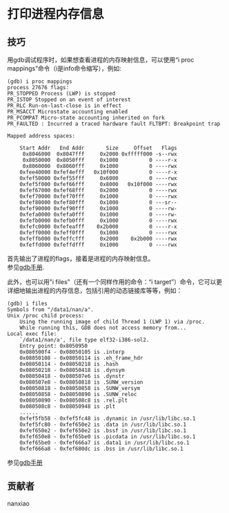 # 打印进程内存信息




## 技巧
用gdb调试程序时，如果想查看进程的内存映射信息，可以使用“i proc mappings”命令（i是info命令缩写），例如:  

	(gdb) i proc mappings
	process 27676 flags:
	PR_STOPPED Process (LWP) is stopped
	PR_ISTOP Stopped on an event of interest
	PR_RLC Run-on-last-close is in effect
	PR_MSACCT Microstate accounting enabled
	PR_PCOMPAT Micro-state accounting inherited on fork
	PR_FAULTED : Incurred a traced hardware fault FLTBPT: Breakpoint trap

	Mapped address spaces:

        Start Addr   End Addr       Size     Offset   Flags
         0x8046000  0x8047fff     0x2000 0xfffff000 -s--rwx
         0x8050000  0x8050fff     0x1000          0 ----r-x
         0x8060000  0x8060fff     0x1000          0 ----rwx
        0xfee40000 0xfef4efff   0x10f000          0 ----r-x
        0xfef50000 0xfef55fff     0x6000          0 ----rwx
        0xfef5f000 0xfef66fff     0x8000   0x10f000 ----rwx
        0xfef67000 0xfef68fff     0x2000          0 ----rwx
        0xfef70000 0xfef70fff     0x1000          0 ----rwx
        0xfef80000 0xfef80fff     0x1000          0 ---sr--
        0xfef90000 0xfef90fff     0x1000          0 ----rw-
        0xfefa0000 0xfefa0fff     0x1000          0 ----rw-
        0xfefb0000 0xfefb0fff     0x1000          0 ----rwx
        0xfefc0000 0xfefeafff    0x2b000          0 ----r-x
        0xfeff0000 0xfeff0fff     0x1000          0 ----rwx
        0xfeffb000 0xfeffcfff     0x2000    0x2b000 ----rwx
        0xfeffd000 0xfeffdfff     0x1000          0 ----rwx




首先输出了进程的flags，接着是进程的内存映射信息。  
参见[gdb手册](https://sourceware.org/gdb/onlinedocs/gdb/SVR4-Process-Information.html#index-info-proc-exe).

此外，也可以用"i files"（还有一个同样作用的命令：“i target”）命令，它可以更详细地输出进程的内存信息，包括引用的动态链接库等等，例如：

	(gdb) i files
	Symbols from "/data1/nan/a".
	Unix /proc child process:
        Using the running image of child Thread 1 (LWP 1) via /proc.
        While running this, GDB does not access memory from...
	Local exec file:
        `/data1/nan/a', file type elf32-i386-sol2.
        Entry point: 0x8050950
        0x080500f4 - 0x08050105 is .interp
        0x08050108 - 0x08050114 is .eh_frame_hdr
        0x08050114 - 0x08050218 is .hash
        0x08050218 - 0x08050418 is .dynsym
        0x08050418 - 0x080507e6 is .dynstr
        0x080507e8 - 0x08050818 is .SUNW_version
        0x08050818 - 0x08050858 is .SUNW_versym
        0x08050858 - 0x08050890 is .SUNW_reloc
        0x08050890 - 0x080508c8 is .rel.plt
        0x080508c8 - 0x08050948 is .plt
        ......
		0xfef5fb58 - 0xfef5fc48 is .dynamic in /usr/lib/libc.so.1
        0xfef5fc80 - 0xfef650e2 is .data in /usr/lib/libc.so.1
        0xfef650e2 - 0xfef650e2 is .bssf in /usr/lib/libc.so.1
        0xfef650e8 - 0xfef65be0 is .picdata in /usr/lib/libc.so.1
        0xfef65be0 - 0xfef666a7 is .data1 in /usr/lib/libc.so.1
        0xfef666a8 - 0xfef680dc is .bss in /usr/lib/libc.so.1




参见[gdb手册](https://sourceware.org/gdb/onlinedocs/gdb/Files.html)

## 贡献者

nanxiao

